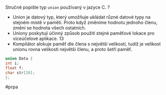 Stručně popište typ `union` používaný v jazyce C.
?
- Union je datový typ, který umožňuje ukládat různé datové typy na stejném místě v paměti. Proto když změníme hodnotu jednoho členu, změní se hodnota všech ostatních. 
- Uniony poskytují účinný způsob použití stejné paměťové lokace pro víceúčelové aplikace. 13 
- Kompilátor alokuje paměť dle člena s největší velikostí, tudíž je velikost unionu rovna velikosti největší členu, a proto šetří paměť.
~~~c
union Data {
int i;
float f;
char str[20];
};
~~~
#prpa 
